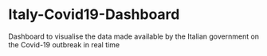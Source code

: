 # Italy-Covid19-Dashboard
Dashboard to visualise the data made available by the Italian government on the Covid-19 outbreak in real time
